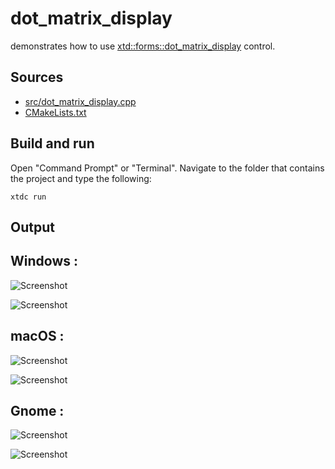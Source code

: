 # dot_matrix_display

demonstrates how to use [xtd::forms::dot_matrix_display](https://gammasoft71.github.io/xtd/reference_guides/latest/classxtd_1_1forms_1_1dot__matrix__display.html) control.

## Sources

* [src/dot_matrix_display.cpp](src/dot_matrix_display.cpp)
* [CMakeLists.txt](CMakeLists.txt)

## Build and run

Open "Command Prompt" or "Terminal". Navigate to the folder that contains the project and type the following:

```shell
xtdc run
```

## Output

## Windows :

![Screenshot](../../../../docs/pictures/examples/dot_matrix_display_w.png)

![Screenshot](../../../../docs/pictures/examples/dot_matrix_display_wd.png)

## macOS :

![Screenshot](../../../../docs/pictures/examples/dot_matrix_display_m.png)

![Screenshot](../../../../docs/pictures/examples/dot_matrix_display_md.png)

## Gnome :

![Screenshot](../../../../docs/pictures/examples/dot_matrix_display_g.png)

![Screenshot](../../../../docs/pictures/examples/dot_matrix_display_gd.png)
